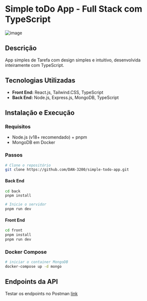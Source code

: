 # Simple toDo App - Full Stack com TypeScript

![image](https://github.com/user-attachments/assets/c7212a33-5d19-46dd-b34d-37d216a53511)

## Descrição 

App simples de Tarefa com design simples e intuitivo, desenvolvida inteiramente com TypeScript.

## Tecnologias Utilizadas

* **Front End:** React.js, Tailwind.CSS, TypeScript
* **Back End:** Node.js, Express.js, MongoDB, TypeScript

## Instalação e Execução

### Requisitos

* Node.js (v18+ recomendado) + pnpm
* MongoDB em Docker

### Passos

```bash
# Clone o repositório
git clone https://github.com/DAN-3200/simple-todo-app.git
```

#### Back End

```bash
cd back
pnpm install

# Inicie o servidor
pnpm run dev
```

#### Front End

```bash
cd front
pnpm install
pnpm run dev
```

### Docker Compose

```bash
# iniciar o container MongoDB
docker-compose up -d mongo
```

## Endpoints da API
Testar os endpoints no Postman [link](https://www.postman.com/dan-3200/workspace/publico/collection/43029232-49f5a658-a5b4-45b3-939d-c21cfa10f67c?action=share&creator=43029232)
